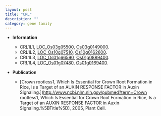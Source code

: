 ```yaml
---
layout: post
title: "CRL"
description: ""
category: gene family
---
```


* **Information**  
    + CRL1L1, [LOC_Os03g05500](http://rice.uga.edu/cgi-bin/ORF_infopage.cgi?orf=LOC_Os03g05500), [Os03g0149000](https://rapdb.dna.affrc.go.jp/locus/?name=Os03g0149000).
    + CRL1L2, [LOC_Os10g07510](http://rice.uga.edu/cgi-bin/ORF_infopage.cgi?orf=LOC_Os10g07510), [Os10g0162600](https://rapdb.dna.affrc.go.jp/locus/?name=Os10g0162600).
    + CRL1L3, [LOC_Os01g66590](http://rice.uga.edu/cgi-bin/ORF_infopage.cgi?orf=LOC_Os01g66590), [Os01g0889400](https://rapdb.dna.affrc.go.jp/locus/?name=Os01g0889400).
    + CRL1L4, [LOC_Os01g07480](http://rice.uga.edu/cgi-bin/ORF_infopage.cgi?orf=LOC_Os01g07480), [Os01g0169400](https://rapdb.dna.affrc.go.jp/locus/?name=Os01g0169400).

* **Publication**  
    + [Crown rootless1, Which Is Essential for Crown Root Formation in Rice, Is a Target of an AUXIN RESPONSE FACTOR in Auxin Signaling.](http://www.ncbi.nlm.nih.gov/pubmed?term=Crown rootless1, Which Is Essential for Crown Root Formation in Rice, Is a Target of an AUXIN RESPONSE FACTOR in Auxin Signaling.%5BTitle%5D), 2005, Plant Cell.


